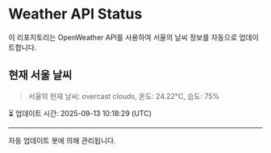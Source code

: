 
# Weather API Status

이 리포지토리는 OpenWeather API를 사용하여 서울의 날씨 정보를 자동으로 업데이트합니다.

## 현재 서울 날씨
> 서울의 현재 날씨: overcast clouds, 온도: 24.22°C, 습도: 75%

⏳ 업데이트 시간: 2025-09-13 10:18:29 (UTC)

---
자동 업데이트 봇에 의해 관리됩니다.
